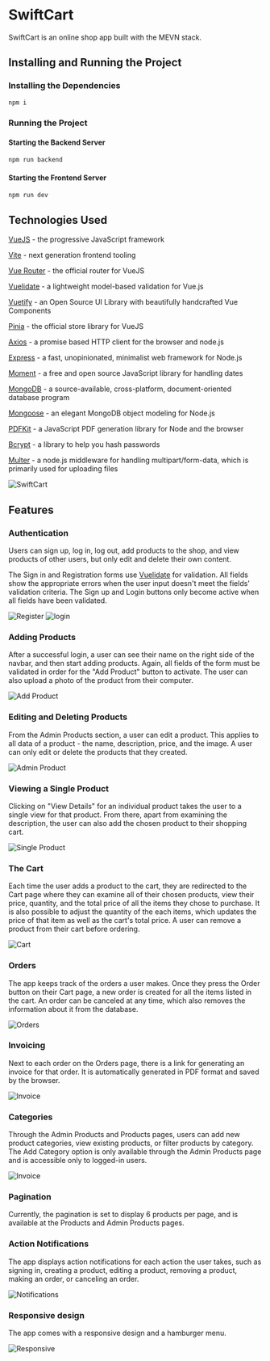 # SwiftCart

SwiftCart is an online shop app built with the MEVN stack.

## Installing and Running the Project

### Installing the Dependencies

```js
npm i
```

### Running the Project

#### Starting the Backend Server

```js
npm run backend
```

#### Starting the Frontend Server

```js
npm run dev
```

## Technologies Used

[VueJS](https://vuejs.org/) - the progressive JavaScript framework

[Vite](https://vitejs.dev/) - next generation frontend tooling

[Vue Router](https://router.vuejs.org/) - the official router for VueJS

[Vuelidate](https://vuelidate-next.netlify.app/) - a lightweight model-based validation for Vue.js

[Vuetify](https://vuetifyjs.com/en/) - an Open Source UI Library with beautifully handcrafted Vue Components

[Pinia](https://pinia.vuejs.org/) - the official store library for VueJS

[Axios](https://axios-http.com/) - a promise based HTTP client for the browser and node.js

[Express](https://expressjs.com/) - a fast, unopinionated, minimalist web framework for Node.js

[Moment](https://momentjs.com/) - a free and open source JavaScript library for handling dates

[MongoDB](https://www.mongodb.com/) - a source-available, cross-platform, document-oriented database program

[Mongoose](https://mongoosejs.com/) - an elegant MongoDB object modeling for Node.js

[PDFKit](https://pdfkit.org/) - a JavaScript PDF generation library for Node and the browser

[Bcrypt](https://www.npmjs.com/package/bcrypt) - a library to help you hash passwords

[Multer](https://www.npmjs.com/package/multer) - a node.js middleware for handling multipart/form-data, which is primarily used for uploading files

![SwiftCart](./src/assets/images/readme/SwiftCart.jpg)

## Features

### Authentication

Users can sign up, log in, log out, add products to the shop, and view products of other users, but only edit and delete their own content.

The Sign in and Registration forms use [Vuelidate](https://vuelidate-next.netlify.app/) for validation. All fields show the appropriate errors when the user input doesn't meet the fields' validation criteria. The Sign up and Login buttons only become active when all fields have been validated.

![Register](./src/assets/images/readme/registration.jpg)
![login](./src/assets/images/readme/login.jpg)

### Adding Products

After a successful login, a user can see their name on the right side of the navbar, and then start adding products. Again, all fields of the form must be validated in order for the "Add Product" button to activate. The user can also upload a photo of the product from their computer.

![Add Product](./src/assets/images/readme/addProduct.jpg)

### Editing and Deleting Products

From the Admin Products section, a user can edit a product. This applies to all data of a product - the name, description, price, and the image. A user can only edit or delete the products that they created.

![Admin Product](./src/assets/images/readme/adminProducts.jpg)

### Viewing a Single Product

Clicking on "View Details" for an individual product takes the user to a single view for that product. From there, apart from examining the description, the user can also add the chosen product to their shopping cart.

![Single Product](./src/assets/images/readme/singleProduct.jpg)

### The Cart

Each time the user adds a product to the cart, they are redirected to the Cart page where they can examine all of their chosen products, view their price, quantity, and the total price of all the items they chose to purchase. It is also possible to adjust the quantity of the each items, which updates the price of that item as well as the cart's total price. A user can remove a product from their cart before ordering.

![Cart](./src/assets/images/readme/cart.jpg)

### Orders

The app keeps track of the orders a user makes. Once they press the Order button on their Cart page, a new order is created for all the items listed in the cart. An order can be canceled at any time, which also removes the information about it from the database.

![Orders](./src/assets/images/readme/orders.jpg)

### Invoicing

Next to each order on the Orders page, there is a link for generating an invoice for that order. It is automatically generated in PDF format and saved by the browser.

![Invoice](./src/assets/images/readme/invoice.jpg)

### Categories

Through the Admin Products and Products pages, users can add new product categories, view existing products, or filter products by category. The Add Category option is only available through the Admin Products page and is accessible only to logged-in users.

![Invoice](./src/assets/images/readme/categories.jpg)

### Pagination

Currently, the pagination is set to display 6 products per page, and is available at the Products and Admin Products pages.

### Action Notifications

The app displays action notifications for each action the user takes, such as signing in, creating a product, editing a product, removing a product, making an order, or canceling an order.

![Notifications](./src/assets/images/readme/notifications.jpg)

### Responsive design

The app comes with a responsive design and a hamburger menu.

![Responsive](./src/assets/images/readme/responsive.jpg)
